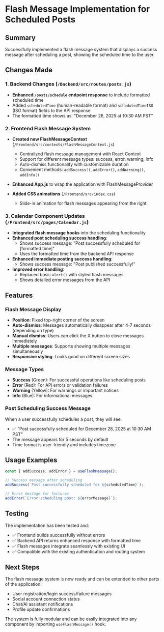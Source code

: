 # Flash Message Implementation for Scheduled Posts

## Summary

Successfully implemented a flash message system that displays a success message after scheduling a post, showing the scheduled time to the user.

## Changes Made

### 1. Backend Changes (`/Backend/src/routes/posts.js`)

- **Enhanced `/posts/schedule` endpoint response** to include formatted scheduled time
- Added `scheduledTime` (human-readable format) and `scheduledTimeISO` (ISO format) fields to the API response
- The formatted time shows as: "December 28, 2025 at 10:30 AM PST"

### 2. Frontend Flash Message System

- **Created new FlashMessageContext** (`/Frontend/src/contexts/FlashMessageContext.js`)

  - Centralized flash message management with React Context
  - Support for different message types: success, error, warning, info
  - Auto-dismiss functionality with customizable duration
  - Convenient methods: `addSuccess()`, `addError()`, `addWarning()`, `addInfo()`

- **Enhanced App.js** to wrap the application with FlashMessageProvider

- **Added CSS animations** (`/Frontend/src/index.css`)
  - Slide-in animation for flash messages appearing from the right

### 3. Calendar Component Updates (`/Frontend/src/pages/Calendar.js`)

- **Integrated flash message hooks** into the scheduling functionality
- **Enhanced post scheduling success handling**:
  - Shows success message: "Post successfully scheduled for [formatted time]"
  - Uses the formatted time from the backend API response
- **Enhanced immediate posting success handling**:
  - Shows success message: "Post published successfully!"
- **Improved error handling**:
  - Replaced basic `alert()` with styled flash messages
  - Shows detailed error messages from the API

## Features

### Flash Message Display

- **Position**: Fixed top-right corner of the screen
- **Auto-dismiss**: Messages automatically disappear after 4-7 seconds (depending on type)
- **Manual dismiss**: Users can click the X button to close messages immediately
- **Multiple messages**: Supports showing multiple messages simultaneously
- **Responsive styling**: Looks good on different screen sizes

### Message Types

- **Success** (Green): For successful operations like scheduling posts
- **Error** (Red): For API errors or validation failures
- **Warning** (Yellow): For warnings or important notices
- **Info** (Blue): For informational messages

### Post Scheduling Success Message

When a user successfully schedules a post, they will see:

- ✅ "Post successfully scheduled for December 28, 2025 at 10:30 AM PST"
- The message appears for 5 seconds by default
- Time format is user-friendly and includes timezone

## Usage Examples

```javascript
const { addSuccess, addError } = useFlashMessage();

// Success message after scheduling
addSuccess(`Post successfully scheduled for ${scheduledTime}`);

// Error message for failures
addError(`Error scheduling post: ${errorMessage}`);
```

## Testing

The implementation has been tested and:

- ✅ Frontend builds successfully without errors
- ✅ Backend API returns enhanced response with formatted time
- ✅ Flash messages integrate seamlessly with existing UI
- ✅ Compatible with the existing authentication and routing system

## Next Steps

The flash message system is now ready and can be extended to other parts of the application:

- User registration/login success/failure messages
- Social account connection status
- Chat/AI assistant notifications
- Profile update confirmations

The system is fully modular and can be easily integrated into any component by importing `useFlashMessage()` hook.
